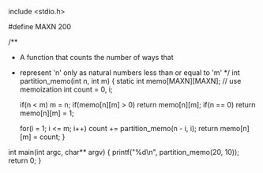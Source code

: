 include <stdio.h>
 
#define MAXN 200
 
/**
 * A function that counts the number of ways that
 * represent 'n' only as natural numbers less than or equal to 'm'
 */
int partition_memo(int n, int m) {
	static int memo[MAXN][MAXN];	// use memoization
	int count = 0, i;
 
	if(n < m)
		m = n;
	if(memo[n][m] > 0)
		return memo[n][m];
	if(n == 0)
		return memo[n][m] = 1;
 
	for(i = 1; i <= m; i++)
		count += partition_memo(n - i, i);
	return memo[n][m] = count;
}
 
int main(int argc, char** argv) {
	printf("%d\n", partition_memo(20, 10));
	return 0;
}
 